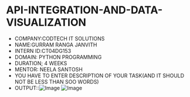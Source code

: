 # API-INTEGRATION-AND-DATA-VISUALIZATION
* COMPANY:CODTECH IT SOLUTIONS
* NAME:GURRAM RANGA JANVITH
* INTERN ID:CT04DG153
* DOMAIN: PYTHON PROGRAMMING
* DURATION; 4 WEEKS
* MENTOR: NEELA SANTOSH
* YOU HAVE TO ENTER DESCRIPTION OF YOUR TASK(AND IT SHOULD NOT BE LESS THAN SOO WORDS)
* OUTPUT::![Image](https://github.com/user-attachments/assets/f3985fb0-5374-4bd6-99ca-7fbe7903f0b6)
![Image](https://github.com/user-attachments/assets/12a13f42-c442-4ce7-bd0f-72e79443786e)
